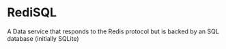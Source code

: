 RediSQL
=======

A Data service that responds to the Redis protocol but is backed by an SQL database (initially SQLite)


